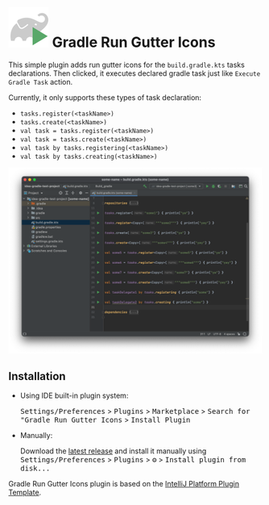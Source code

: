 #  ![](src/main/resources/META-INF/pluginIcon_dark.svg) Gradle Run Gutter Icons

<!-- Plugin description -->
This simple plugin adds run gutter icons for the `build.gradle.kts` tasks declarations. Then clicked, it executes declared gradle task just like `Execute Gradle Task` action.

Currently, it only supports these types of task declaration:
* `tasks.register(<taskName>)`
* `tasks.create(<taskName>)`
* `val task = tasks.register(<taskName>)`
* `val task = tasks.create(<taskName>)`
* `val task by tasks.registering(<taskName>)`
* `val task by tasks.creating(<taskName>)`

![Plugin Screenshot](https://raw.githubusercontent.com/FirstTimeInForever/gradle-run-gutter-icons/c260b52a0f3d1117c0b80bfc76cb555fcc113158/images/plugin-screenshot.png)
<!-- Plugin description end -->

## Installation

* Using IDE built-in plugin system:

  <kbd>Settings/Preferences</kbd> > <kbd>Plugins</kbd> > <kbd>Marketplace</kbd> > <kbd>Search for "Gradle Run Gutter Icons</kbd> >
  <kbd>Install Plugin</kbd>

* Manually:

  Download the [latest release](https://github.com/FirstTimeInForever/gradle-run-gutter-icons/releases/latest) and install it manually using
  <kbd>Settings/Preferences</kbd> > <kbd>Plugins</kbd> > <kbd>⚙️</kbd> > <kbd>Install plugin from disk...</kbd>

Gradle Run Gutter Icons plugin is based on the [IntelliJ Platform Plugin Template](https://github.com/JetBrains/intellij-platform-plugin-template).
